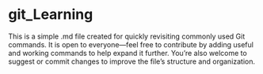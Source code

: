# git_Learning
This is a simple .md file created for quickly revisiting commonly used Git commands.
It is open to everyone—feel free to contribute by adding useful and working commands to help expand it further.
You’re also welcome to suggest or commit changes to improve the file’s structure and organization.